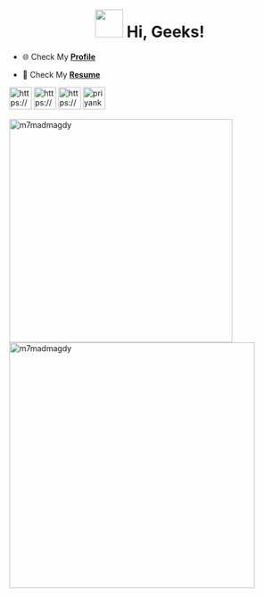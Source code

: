 <h1 align="center"><img src="https://media.giphy.com/media/hvRJCLFzcasrR4ia7z/giphy.gif" width="50"> Hi, Geeks!</h1>

- 🌐 Check My [**Profile**](https://flowcv.me/magdy)

- 📄 Check My [**Resume**](https://drive.google.com/file/d/1Yk-Qyuwc-vF1mCCguq8bsmZX1gtQDmQ6/view?usp=sharing)

<p align="left">
  
<a href="https://www.linkedin.com/in/m7mad-magdy99/" target="blank"><img src="https://raw.githubusercontent.com/rahuldkjain/github-profile-readme-generator/master/src/images/icons/Social/linked-in-alt.svg" alt="https://www.linkedin.com/in/m7mad-magdy99/" height="40" width="40" /></a>
<a href="https://www.hackerrank.com/m7madmagdy" target="blank"><img src="https://img.icons8.com/external-tal-revivo-color-tal-revivo/96/000000/external-hackerrank-is-a-technology-company-that-focuses-on-competitive-programming-logo-color-tal-revivo.png" alt="https://www.hackerrank.com/m7madmagdy" height="40" width="40" /></a>
<a href="https://www.codewars.com/users/m7madmagdy/" target="blank"><img src="https://m7madmagdy.github.io/server/images/codewars-red.svg" alt="https://www.codewars.com/users/m7madmagdy" height="40" width="40" /></a>
<a href="https://leetcode.com/M7mad-Magdy/" target="blank"><img src="https://img.icons8.com/external-tal-revivo-color-tal-revivo/96/000000/external-level-up-your-coding-skills-and-quickly-land-a-job-logo-color-tal-revivo.png" alt="priyankeshraj" height="40" width="40" /></a>
</p>

<div align="left">
    <img src="https://github-readme-stats.vercel.app/api?username=m7madmagdy&theme=flag-india" alt="m7madmagdy" width="400"/>
    <img src="https://github-readme-streak-stats.herokuapp.com/?user=m7madmagdy&" alt="m7madmagdy" width="440"/>
</div>
